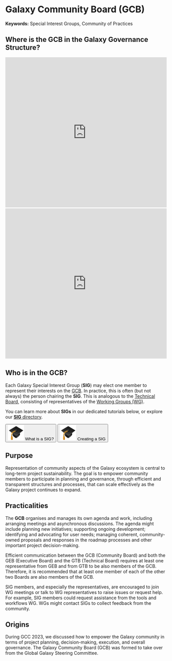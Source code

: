 # Galaxy Community Board (GCB)

**Keywords:** Special Interest Groups, Community of Practices

## Where is the GCB in the Galaxy Governance Structure?

<div class="row">
  <div class="col-md-6"> <iframe src="https://training.galaxyproject.org/training-material/topics/community/faqs/?expand-all=true#details-what-is-the-galaxy-governance-structure" height="470px" width="100%" scrolling="no" frameborder="0"></iframe>
  </div>
  <div class="col-md-6"> <iframe src="https://training.galaxyproject.org/training-material/topics/community/faqs/?expand-all=true#details-what-s-the-galaxy-community-board" height="470px" width="100%" scrolling="no" frameborder="0"></iframe>
  </div>
</div>

<div style="clear:both;"></div> <!-- Clear the floats -->

## Who is in the GCB?
Each Galaxy Special Interest Group (**SIG**) may elect one member to represent their interests on the [GCB](/community/governance/gcb/). In practice, this is often (but not always) the person chairing the **SIG**.
This is analogous to the [Technical Board](/community/governance/gtb/), consisting of representatives of the [Working Groups (WG)](/community/wg).

You can learn more about **SIGs** in our dedicated tutorials below, or explore our [**SIG** directory](/community/sig).

<button type = "https://training.galaxyproject.org/training-material/topics/community/tutorials/sig_define/tutorial.html" target="_blank">
  <img src="gtn_hat.png" alt="GTN Hat" width = "50">
  What is a SIG?
</button>

<button type = "https://training.galaxyproject.org/training-material/topics/community/tutorials/sig_create/tutorial.html" target="_blank">
  <img src="gtn_hat.png" alt="GTN Hat" width = "50">
  Creating a SIG
</button>

## Purpose

Representation of community aspects of the Galaxy ecosystem is central to long-term project sustainability. The goal is to empower community members
to participate in planning and governance, through efficient and transparent structures and processes, that can scale effectively as the Galaxy project continues to expand.

## Practicalities

The **GCB** organises and manages its own agenda and work, including arranging meetings and asynchronous discussions. The agenda might include planning new initiatives; supporting ongoing development; identifying and advocating for user needs; managing coherent, community-owned proposals and responses in the roadmap
processes and other important project decision-making.

Efficient communication between the GCB (Community Board) and both the GEB (Executive Board) and the GTB (Technical Board) requires at least one representative
from GEB and from GTB to be also members of the GCB. Therefore, it is recommended that at least one member of each of the other two Boards are also members of the GCB.

SIG members, and especially the representatives, are encouraged to join WG meetings or talk to WG representatives to raise issues or request help.
For example, SIG members could request assistance from the tools and workflows WG. WGs might contact SIGs to collect feedback from the community.

## Origins

During GCC 2023, we discussed how to empower the Galaxy community in terms of project planning, decision-making, execution, and overall governance. The Galaxy Community Board (GCB) was formed to take over from the Global Galaxy Steering Committee.
